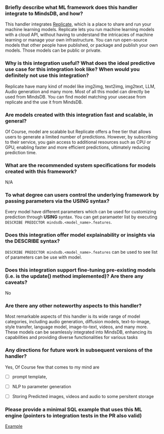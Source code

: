
### Briefly describe what ML framework does this handler integrate to MindsDB, and how? 
This handler integrates [Replicate](https://replicate.com/), which is a place to share and run your machine learning models. Replicate lets you run machine learning models with a cloud API, without having to understand the intricacies of machine learning or manage your own infrastructure. You can run open-source models that other people have published, or package and publish your own models. Those models can be public or private.


### Why is this integration useful? What does the ideal predictive use case for this integration look like? When would you definitely not use this integration? 
Replicate have many kind of model like img2img, text2img, img2text, LLM, Audio generation and many more. Most of all this model can directly be used from MindsDB. You can find model matching your usecase from replicate and the use it from MindsDB.

### Are models created with this integration fast and scalable, in general?
Of Course, model are scalable but Replicate offers a free tier that allows users to generate a limited number of predictions. However, by subscribing to their service, you gain access to additional resources such as CPU or GPU, enabling faster and more efficient predictions, ultimately reducing prediction time.

### What are the recommended system specifications for models created with this framework?
N/A

### To what degree can users control the underlying framework by passing parameters via the USING syntax?
Every model have different parameters which can be used for customizing prediction through **USING** syntax. You can get paramaeter list by executing `DESCRIBE PREDICTOR mindsdb.<model_name>.features`.

### Does this integration offer model explainability or insights via the DESCRIBE syntax?
`DESCRIBE PREDICTOR mindsdb.<model_name>.features` can be used to see list of parameters can be use with model.

### Does this integration support fine-tuning pre-existing models (i.e. is the update() method implemented)? Are there any caveats?
No

### Are there any other noteworthy aspects to this handler?
Most remarkable aspects of this handler is its wide range of model categories, including audio generation, diffusion models, text-to-image, style transfer, language model, image-to-text, videos, and many more. These models can be seamlessly integrated into MindsDB, enhancing its capabilities and providing diverse functionalities for various tasks

### Any directions for future work in subsequent versions of the handler?
Yes, Of Course few that comes to my mind are 
- [ ] prompt template,
- [ ] NLP to parameter generation 
- [ ] Storing Predicted images, videos and audio to some persitent storage


### Please provide a minimal SQL example that uses this ML engine (pointers to integration tests in the PR also valid)
[Example](./Manual_QA.md)


